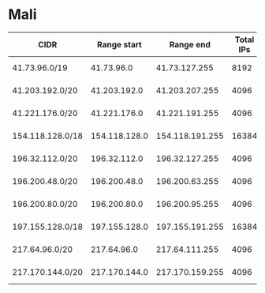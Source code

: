 # Mali

CIDR               | Range start     | Range end       | Total IPs  | Assign date | Owner
------------------ | --------------- | --------------- | ---------- | ----------- | -----
41.73.96.0/19      | 41.73.96.0      | 41.73.127.255   | 8192       | 2010-03-19  | 
41.203.192.0/20    | 41.203.192.0    | 41.203.207.255  | 4096       | 2008-02-08  | 
41.221.176.0/20    | 41.221.176.0    | 41.221.191.255  | 4096       | 2007-09-12  | 
154.118.128.0/18   | 154.118.128.0   | 154.118.191.255 | 16384      | 2015-02-13  | 
196.32.112.0/20    | 196.32.112.0    | 196.32.127.255  | 4096       | 2010-08-11  | 
196.200.48.0/20    | 196.200.48.0    | 196.200.63.255  | 4096       | 2004-03-15  | 
196.200.80.0/20    | 196.200.80.0    | 196.200.95.255  | 4096       | 2004-06-09  | 
197.155.128.0/18   | 197.155.128.0   | 197.155.191.255 | 16384      | 2012-09-27  | 
217.64.96.0/20     | 217.64.96.0     | 217.64.111.255  | 4096       | 2000-10-30  | 
217.170.144.0/20   | 217.170.144.0   | 217.170.159.255 | 4096       | 2004-08-17  | 
